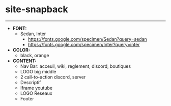 # site-snapback

---

- **FONT:**
  - Sedan, Inter
    - https://fonts.google.com/specimen/Sedan?query=sedan
    - https://fonts.google.com/specimen/Inter?query=inter
- **COLOR:**
  - black, orange
- **CONTENT:**
  - Nav Bar: acceuil, wiki, reglement, discord, boutiques
  - LOGO big middle
  - 2 call-to-action discord, server
  - Descriptif
  - Iframe youtube
  - LOGO Reseaux
  - Footer
